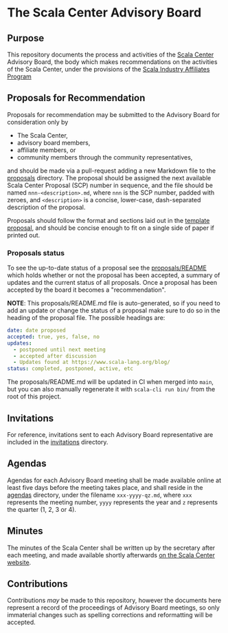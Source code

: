 # The Scala Center Advisory Board

## Purpose

This repository documents the process and activities of the [Scala
Center](http://scala.epfl.ch) Advisory Board, the body which makes
recommendations on the activities of the Scala Center, under the provisions of
the [Scala Industry Affiliates
Program](https://scala.epfl.ch/docs/ScalaCenterMembershipRegulations.pdf)

## Proposals for Recommendation

Proposals for recommendation may be submitted to the Advisory Board for
consideration only by

 - The Scala Center,
 - advisory board members,
 - affiliate members, or
 - community members through the community representatives,

and should be made via a pull-request adding a new Markdown file to the
[proposals](https://github.com/scalacenter/advisoryboard/tree/main/proposals)
directory.  The proposal should be assigned the next available Scala Center
Proposal (SCP) number in sequence, and the file should be named
`nnn-<description>.md`, where `nnn` is the SCP number, padded with zeroes, and
`<description>` is a concise, lower-case, dash-separated description of the
proposal.

Proposals should follow the format and sections laid out in the [template
proposal](https://github.com/scalacenter/advisoryboard/tree/main/templates/proposal.md),
and should be concise enough to fit on a single side of paper if printed out.

### Proposals status

To see the up-to-date status of a proposal see the
[proposals/README](./proposals/README.md) which holds whether or not the
proposal has been accepted, a summary of updates and the current status of all
proposals. Once a proposal has been accepted by the board it becomes a
"recommendation".

**NOTE**: This proposals/README.md file is auto-generated, so if you need to add
an update or change the status of a proposal make sure to do so in the heading
of the proposal file. The possible headings are:

```yaml
date: date proposed
accepted: true, yes, false, no
updates:
  - postponed until next meeting
  - accepted after discussion
  - Updates found at https://www.scala-lang.org/blog/
status: completed, postponed, active, etc
```

The proposals/README.md will be updated in CI when merged into `main`, but you
can also manually regenerate it with `scala-cli run bin/` from the root of this
project.

## Invitations

For reference, invitations sent to each Advisory Board representative are
included in the 
[invitations](https://github.com/scalacenter/advisoryboard/tree/main/invitations)
directory.

## Agendas

Agendas for each Advisory Board meeting shall be made available online at least
five days before the meeting takes place, and shall reside in the
[agendas](https://github.com/scalacenter/advisoryboard/tree/main/agendas)
directory, under the filename `xxx-yyyy-qz.md`, where `xxx` represents the
meeting number, `yyyy` represents the year and `z` represents the quarter (1,
2, 3 or 4).

## Minutes

The minutes of the Scala Center shall be written up by the secretary
after each meeting, and made available shortly afterwards
[on the Scala Center website](https://scala.epfl.ch/records.html).

## Contributions

Contributions *may* be made to this repository, however the documents here
represent a record of the proceedings of Advisory Board meetings, so only
immaterial changes such as spelling corrections and reformatting will be
accepted.
